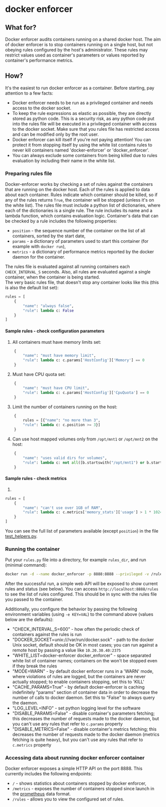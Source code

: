 # docker enforcer

## What for?
Docker enforcer audits containers running on a shared docker host. The aim of docker enforcer is to stop containers running on a single host, but not obeying rules configured by the host's administrator. These rules may restrict values used as container's parameters or values reported by container's performance metrics.
 
## How?
It's the easiest to run docker enforcer as a container. Before starting, pay attention to a few facts:
- Docker enforcer needs to be run as a privileged container and needs access to the docker socket.
- To keep the rule expressions as elastic as possible, they are directly stored as python code. This is a security risk, as any python code put into the rules file will be executed in a privileged container with access to the docker socket. Make sure that you rules file has restricted access and can be modified only by the root user.
- Docker enforcer can kill itself if you're not paying attention! You can protect it from stopping itself by using the white list contains rules to never kill containers named 'docker-enforcer' or 'docker_enforcer'.
- You can always exclude some containers from being killed due to rules evaluation by including their name in the white list.
 
### Preparing rules file
Docker-enforcer works by checking a set of rules against the containers that are running on the docker host. Each of the rules is applied to data about each container. Rules indicate which container should be killed, so if any of the rules returns `True`, the container will be stopped (unless it's on the white list). 
The rules file must include a python list of dictionaries, where each of the dictionaries is a single rule. The rule includes its name and a lambda function, which contains evaluation logic. Container's data that can be checked by a rule includes the following properties:
- `position` - the sequence number of the container on the list of all containers, sorted by the start date,
- `params` - a dictionary of parameters used to start this container (for example with `docker run`),
- `metrics` - a dictionary of performance metrics reported by the docker daemon for the container.
 
The rules file is evaluated against all running containers each `CHECK_INTERVAL_S` seconds. Also, all rules are evaluated against a single container, when the container is being started.  
The very basic rules file, that doesn't stop any container looks like this (this is also the default list set):
```python
rules = [
    {
        "name": "always false",
        "rule": lambda c: False
    }
]
```

#### Sample rules - check configuration parameters
1. All containers must have memory limits set:
```python
    {
        "name": "must have memory limit", 
        "rule": lambda c: c.params['HostConfig']['Memory'] == 0
    }
```
2. Must have CPU quota set:
```python
    {
        "name": "must have CPU limit",
        "rule": lambda c: c.params['HostConfig']['CpuQuota'] == 0
    }
```
3. Limit the number of containers running on the host:
```python
    {
        rules = [{"name": "no more than 3",
        "rule": lambda c: c.position >= 3}]
    }
```
4. Can use host mapped volumes only from `/opt/mnt1` or `/opt/mnt2` on the host:
```python
    {
        "name": "uses valid dirs for volumes",
        "rule": lambda c: not all([b.startswith("/opt/mnt1") or b.startswith("/opt/mnt2") for b in c.params['HostConfig']['Binds']])
    }
```


#### Sample rules - check metrics
1. 
```python
rules = [
    {
        "name": "can't use over 1GB of RAM", 
        "rule": lambda c: c.metrics['memory_stats']['usage'] > 1 * 1024 ** 3        
    }
]    
```

You can see the full list of parameters available (except `position`) in the file [test_helpers.py](test_helpers.py).

### Running the container
Put your `rules.py` file into a directory, for example `rules_dir`, and run (minimal command):
```bash
docker run -d --name docker_enforcer -p 8888:8888 --privileged -v /rules_dir:/opt/docker_enforcer/rules -v /var/run:/var/run tailoredcloud/docker-enforcer
```
After the successful run, a simple web API will be exposed to show current rules and status (see below). You can access `http://localhost:8888/rules` to see the list of rules configured. This should be in sync with the rules file you passed to the container.

Additionally, you configure the behavior by passing the following environment variables (using `-e KEY=VAL`) to the command above (values below are the defaults):
- "CHECK_INTERVAL_S=600" - how often the periodic check of containers against the rules is run 
- "DOCKER_SOCKET=unix:///var/run/docker.sock" -  path to the docker Unix socket, default should be OK in most cases; you can run against a remote host by passing a value like `10.20.30.40:2375`
- "WHITE_LIST=docker-enforcer docker_enforcer" - space separated white list of container names; containers on the won't be stopped even if they break the rules
- "MODE=WARN" - by default docker enforcer runs in a 'WARN' mode, where violations of rules are logged, but the containers are never actually stopped; to enable containers stopping, set this to 'KILL'
- "CACHE_PARAMS=True" - by default docker-enforcer is caching indefinitely "params" section of container data in order to decrease the number of calls to docker daemon. Set this to "False" to always query the daemon.
- "LOG_LEVEL=INFO" - set python logging level for the software
- "DISABLE_PARAMS=False" - disable container's parameters fetching; this decreases the number of requests made to the docker daemon, but you can't use any rules that refer to `c.params` property
- "DISABLE_METRICS=False" - disable container's metrics fetching; this decreases the number of requests made to the docker daemon (metrics fetching is quite heavy), but you can't use any rules that refer to `c.metrics` property
 
### Accessing data about running docker enforcer container
Docker enforcer exposes a simple HTTP API on the port 8888. This currently includes the following endpoints:
- `/` - shows statistics about containers stopped by docker enforcer,
- `/metrics` - exposes the number of containers stopped since launch in the [prometheus](https://prometheus.io/) data format.
- `/rules` - allows you to view the configured set of rules.
  
